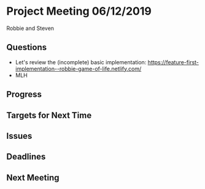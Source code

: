 # Project Meeting 06/12/2019

Robbie and Steven

## Questions
- Let's review the (incomplete) basic implementation: https://feature-first-implementation--robbie-game-of-life.netlify.com/
- MLH

## Progress


## Targets for Next Time


## Issues


## Deadlines


## Next Meeting


